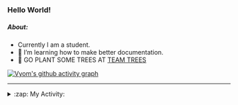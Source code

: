 ### Hello World!

##### About:
- Currently I am a student.
- 🌱 I’m learning how to make better documentation.
- 🌱 GO PLANT SOME TREES AT [TEAM TREES](https://teamtrees.org/)

[![Vyom's github activity graph](https://activity-graph.herokuapp.com/graph?username=Vyvy-vi)](https://github.com/ashutosh00710/github-readme-activity-graph)

---
<details>
  <summary>:zap: My Activity:</summary>
  
<!--START_SECTION:waka-->
![Code Time](http://img.shields.io/badge/Code%20Time-946%20hrs%2043%20mins-blue)

**I'm a Night 🦉** 

```text
🌞 Morning    95 commits     ███░░░░░░░░░░░░░░░░░░░░░░   13.59% 
🌆 Daytime    169 commits    ██████░░░░░░░░░░░░░░░░░░░   24.18% 
🌃 Evening    229 commits    ████████░░░░░░░░░░░░░░░░░   32.76% 
🌙 Night      206 commits    ███████░░░░░░░░░░░░░░░░░░   29.47%

```
📅 **I'm Most Productive on Sunday** 

```text
Monday       100 commits    ███░░░░░░░░░░░░░░░░░░░░░░   14.31% 
Tuesday      113 commits    ████░░░░░░░░░░░░░░░░░░░░░   16.17% 
Wednesday    85 commits     ███░░░░░░░░░░░░░░░░░░░░░░   12.16% 
Thursday     104 commits    ███░░░░░░░░░░░░░░░░░░░░░░   14.88% 
Friday       104 commits    ███░░░░░░░░░░░░░░░░░░░░░░   14.88% 
Saturday     76 commits     ██░░░░░░░░░░░░░░░░░░░░░░░   10.87% 
Sunday       117 commits    ████░░░░░░░░░░░░░░░░░░░░░   16.74%

```


📊 **This Week I Spent My Time On** 

```text
🔥 Editors: 
VS Code                  9 hrs 20 mins       █████████████████████████   100.0%

🐱‍💻 Projects: 
CSF                      3 hrs 33 mins       █████████░░░░░░░░░░░░░░░░   38.04% 
generators               2 hrs 47 mins       ███████░░░░░░░░░░░░░░░░░░   29.96% 
praise                   1 hr 9 mins         ███░░░░░░░░░░░░░░░░░░░░░░   12.49% 
discord-bot              56 mins             ██░░░░░░░░░░░░░░░░░░░░░░░   10.14% 
github-readme-youtube-car52 mins             ██░░░░░░░░░░░░░░░░░░░░░░░   9.36%

```


 Last Updated on 09/11/2022 06:05:26 UTC
<!--END_SECTION:waka-->
</details>
